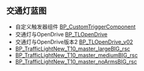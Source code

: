 ## 交通灯蓝图

* 自定义触发器组件 [BP_CustomTriggerComponent](https://bitbucket.org/carla-simulator/carla-content/src/master/Blueprints/TrafficLight/BP_CustomTriggerComponent.uasset)
* 交通灯与OpenDrive [BP_TLOpenDrive](https://bitbucket.org/carla-simulator/carla-content/src/master/Blueprints/TrafficLight/BP_TLOpenDrive.uasset)
* 交通灯与OpenDrive版本2 [BP_TLOpenDrive_v02](https://bitbucket.org/carla-simulator/carla-content/src/master/Blueprints/TrafficLight/BP_TLOpenDrive_v02.uasset)
* [BP_TrafficLightNew_T10_master_largeBIG_rsc](https://bitbucket.org/carla-simulator/carla-content/src/master/Blueprints/TrafficLight/BP_TrafficLightNew_T10_master_largeBIG_rsc.uasset)
* [BP_TrafficLightNew_T10_master_mediumBIG_rsc](https://bitbucket.org/carla-simulator/carla-content/src/master/Blueprints/TrafficLight/BP_TrafficLightNew_T10_master_mediumBIG_rsc.uasset)
* [BP_TrafficLightNew_T10_master_noArmsBIG_rsc](https://bitbucket.org/carla-simulator/carla-content/src/master/Blueprints/TrafficLight/BP_TrafficLightNew_T10_master_noArmsBIG_rsc.uasset)
